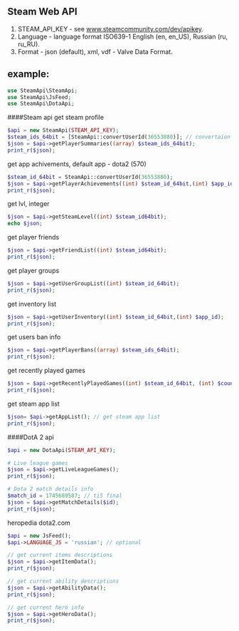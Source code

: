## Steam Web API
1. STEAM_API_KEY - see www.steamcommunity.com/dev/apikey.
2. Language -  language format ISO639-1 English (en, en_US), Russian (ru, ru_RU).
3. Format - json (default), xml, vdf - Valve Data Format.
 
## example:

````php
use SteamApi\SteamApi;
use SteamApi\JsFeed;
use SteamApi\DotaApi;
````
####Steam api
 get  steam profile
````php
$api = new SteamApi(STEAM_API_KEY);
$steam_ids_64bit = [SteamApi::convertUserId(36553880)]; // convertaion steam id - 32 to 64bit
$json = $api->getPlayerSummaries((array) $steam_ids_64bit);
print_r($json);
````
get app achivements, default app - dota2 (570) 
````php
$steam_id_64bit = SteamApi::convertUserId(36553880);
$json = $api->getPlayerAchievements((int) $steam_id_64bit,(int) $app_id); 
print_r($json);
````
get lvl, integer
````php
$json = $api->getSteamLevel((int) $steam_id64bit); 
echo $json;
````
get player friends
````php
$json = $api->getFriendList((int) $steam_id64bit); 
print_r($json);
````
get player groups
````php
$json = $api->getUserGroupList((int) $steam_id_64bit); 
print_r($json);
````
get inventory list
````php
$json = $api->getUserInventory((int) $steam_id_64bit,(int) $app_id); 
print_r($json);
````
get users ban info
````php
$json = $api->getPlayerBans((array) $steam_ids_64bit); 
print_r($json);
````
get recently played games
````php
$json = $api->getRecentlyPlayedGames((int) $steam_id_64bit, (int) $counter = 25); 
print_r($json);
````
get steam app list
````php
$json= $api->getAppList(); // get steam app list
print_r($json);
````
####DotA 2 api
````php
$api = new DotaApi(STEAM_API_KEY);

# Live league games
$json = $api->getLiveLeagueGames();
print_r($json);

# Dota 2 match details info
$match_id = 1745689587; // ti5 final
$json = $api->getMatchDetails($id);
print_r($json);
````
 heropedia dota2.com
 ````php
$api = new JsFeed();
$api->LANGUAGE_JS = 'russian'; // optional

// get current items descriptions 
$json = $api->getItemData();
print_r($json);

// get current ability descriptions
$json = $api->getAbilityData();
print_r($json);

// get current hero info
$json = $api->getHeroData();
print_r($json);
````
